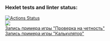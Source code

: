 ### Hexlet tests and linter status:
[![Actions Status](https://github.com/Kirill070/php-project-45/workflows/hexlet-check/badge.svg)](https://github.com/Kirill070/php-project-45/actions)<br>
<a href="https://codeclimate.com/github/Kirill070/php-project-45/maintainability"><img src="https://api.codeclimate.com/v1/badges/bf304ab1a22cc90bb35e/maintainability" /></a><br>
[Запись примера игры "Проверка на четность"](https://asciinema.org/a/kcDHNqyWRjF3UcjGLKErHaCjO)<br>
[Запись примера игры "Калькулятор"](https://asciinema.org/a/KlJJM48p5h9rGgza1kZNBfwph)<br>